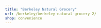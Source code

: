 ```yaml
---
title: "Berkeley Natural Grocery"
url: /berkeley/berkeley-natural-grocery-2/
shop: convenience
---
```

